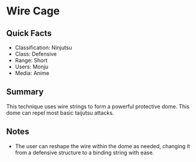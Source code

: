 # Wire Cage

## Quick Facts
- Classification: Ninjutsu
- Class: Defensive
- Range: Short
- Users: Monju
- Media: Anime

## Summary
This technique uses wire strings to form a powerful protective dome. This dome can repel most basic taijutsu attacks.

## Notes
- The user can reshape the wire within the dome as needed, changing it from a defensive structure to a binding string with ease.
